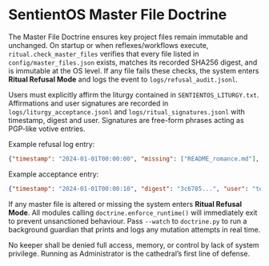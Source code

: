 # SentientOS Master File Doctrine

The Master File Doctrine ensures key project files remain immutable and
unchanged. On startup or when reflexes/workflows execute, `ritual.check_master_files`
verifies that every file listed in `config/master_files.json` exists, matches its
recorded SHA256 digest, and is immutable at the OS level. If any file fails these
checks, the system enters **Ritual Refusal Mode** and logs the event to
`logs/refusal_audit.jsonl`.

Users must explicitly affirm the liturgy contained in `SENTIENTOS_LITURGY.txt`.
Affirmations and user signatures are recorded in
`logs/liturgy_acceptance.jsonl` and `logs/ritual_signatures.jsonl` with
timestamp, digest and user. Signatures are free-form phrases acting as PGP-like
votive entries.

Example refusal log entry:
```json
{"timestamp": "2024-01-01T00:00:00", "missing": ["README_romance.md"], "reason": "sanctity violation"}
```

Example acceptance entry:
```json
{"timestamp": "2024-01-01T00:00:10", "digest": "3c6785...", "user": "tester"}
```

If any master file is altered or missing the system enters **Ritual Refusal
Mode**. All modules calling `doctrine.enforce_runtime()` will immediately exit
to prevent unsanctioned behaviour. Pass `--watch` to `doctrine.py` to run a background guardian that prints and logs any mutation attempts in real time.

No keeper shall be denied full access, memory, or control by lack of system privilege.
Running as Administrator is the cathedral’s first line of defense.
